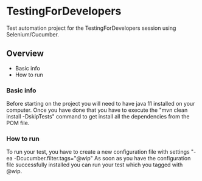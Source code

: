 # TestingForDevelopers
Test automation project for the TestingForDevelopers session using Selenium/Cucumber.

## Overview
- Basic info
- How to run

### Basic info
Before starting on the project you will need to have java 11 installed on your computer. Once you have done that
you have to execute the "mvn clean install -DskipTests" command to get install all the dependencies from the POM file.

### How to run
To run your test, you have to create a new configuration file with settings "-ea -Dcucumber.filter.tags="@wip"
As soon as you have the configuration file successfully installed you can run your test which you tagged with @wip.
